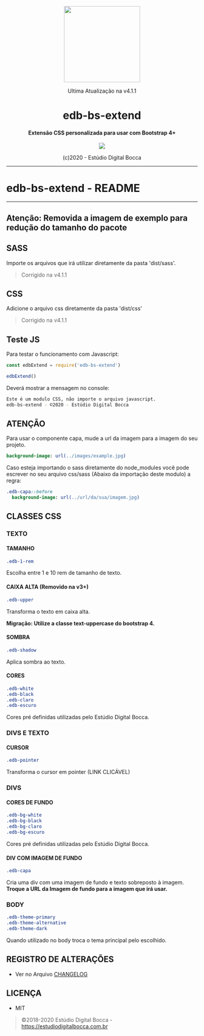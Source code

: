 <p align="center">
  <img src="https://estudiodigitalbocca.com.br/edb-logo.svg" width="200px">
  <p align="center">Ultima Atualização na v4.1.1</p>
  <h1 align="center">edb-bs-extend</h1>
  <h4 align="center">
    Extensão CSS personalizada para usar com Bootstrap 4+
  </h4>
  <p align="center">
    <img src="https://badgen.net/badge/version/v4.1.1/orange">
  </p>
  <p align="center">(c)2020 - Estúdio Digital Bocca</p>
</p>

---

# edb-bs-extend - README

---

## Atenção: Removida a imagem de exemplo para redução do tamanho do pacote

## SASS

Importe os arquivos que irá utilizar diretamente da pasta 'dist/sass'.

> Corrigido na v4.1.1

## CSS

Adicione o arquivo css diretamente da pasta 'dist/css'

> Corrigido na v4.1.1

## Teste JS

Para testar o funcionamento com Javascript:

```javascript
const edbExtend = require('edb-bs-extend')

edbExtend()
```

Deverá mostrar a mensagem no console:

```bash
Este é um modulo CSS, não importe o arquivo javascript.
edb-bs-extend - ©2020 - Estúdio Digital Bocca
```

## ATENÇÃO

Para usar o componente capa, mude a url da imagem para a imagem do seu projeto.

```sass
background-image: url(../images/example.jpg)
```

Caso esteja importando o sass diretamente do node_modules você pode escrever no seu arquivo css/sass (Abaixo da importação deste modulo) a regra:

```sass
.edb-capa::before
  background-image: url(../url/da/sua/imagem.jpg)
```

## CLASSES CSS

### TEXTO

#### TAMANHO

```css
.edb-1-rem
```

Escolha entre 1 e 10 rem de tamanho de texto.

#### CAIXA ALTA (Removido na v3+)

```css
.edb-upper
```

Transforma o texto em caixa alta.

**Migração: Utilize a classe text-uppercase do bootstrap 4.**

#### SOMBRA

```css
.edb-shadow
```

Aplica sombra ao texto.

#### CORES

```css
.edb-white
.edb-black
.edb-claro
.edb-escuro
```

Cores pré definidas utilizadas pelo Estúdio Digital Bocca.

### DIVS E TEXTO

#### CURSOR

```css
.edb-pointer
```

Transforma o cursor em pointer (LINK CLICÁVEL)

### DIVS

#### CORES DE FUNDO

```css
.edb-bg-white
.edb-bg-black
.edb-bg-claro
.edb-bg-escuro
```

Cores pré definidas utilizadas pelo Estúdio Digital Bocca.

#### DIV COM IMAGEM DE FUNDO

```css
.edb-capa
```

Cria uma div com uma imagem de fundo e texto sobreposto à imagem.
**Troque a URL da Imagem de fundo para a imagem que irá usar.**

### BODY

```css
.edb-theme-primary
.edb-theme-alternative
.edb-theme-dark
```

Quando utilizado no body troca o tema principal pelo escolhido.

## REGISTRO DE ALTERAÇÕES

- Ver no Arquivo [CHANGELOG](CHANGELOG.md)

## LICENÇA

- MIT

> ©2018-2020 Estúdio Digital Bocca - <https://estudiodigitalbocca.com.br>
